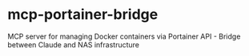 # mcp-portainer-bridge
MCP server for managing Docker containers via Portainer API - Bridge between Claude and NAS infrastructure

